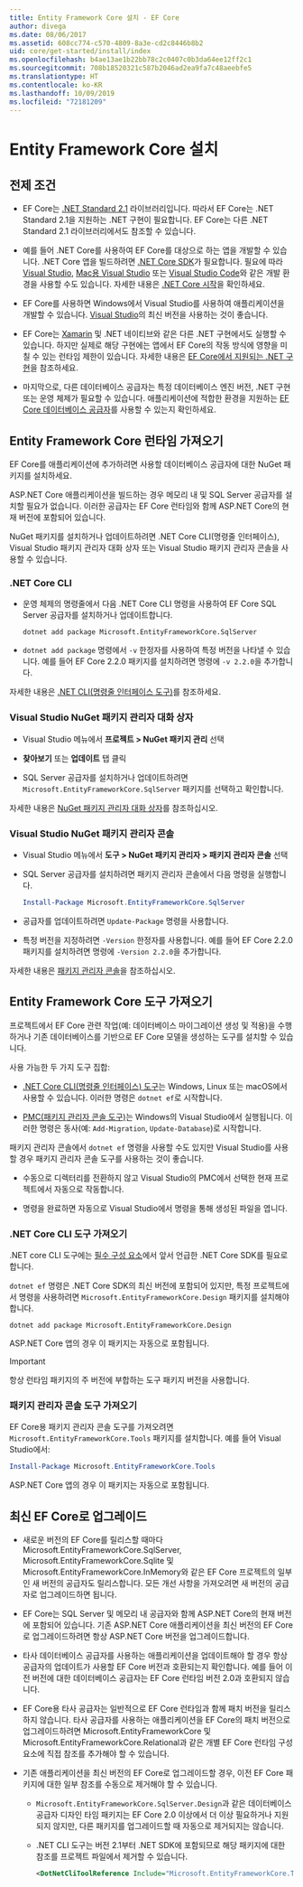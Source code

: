 ```yaml
---
title: Entity Framework Core 설치 - EF Core
author: divega
ms.date: 08/06/2017
ms.assetid: 608cc774-c570-4809-8a3e-cd2c8446b8b2
uid: core/get-started/install/index
ms.openlocfilehash: b4ae13ae1b22bb78c2c0407c0b3da64ee12ff2c1
ms.sourcegitcommit: 708b18520321c587b2046ad2ea9fa7c48aeebfe5
ms.translationtype: HT
ms.contentlocale: ko-KR
ms.lasthandoff: 10/09/2019
ms.locfileid: "72181209"
---
```

# <a name="installing-entity-framework-core"></a>Entity Framework Core 설치

## <a name="prerequisites"></a>전제 조건

* EF Core는 [.NET Standard 2.1](/dotnet/standard/net-standard) 라이브러리입니다. 따라서 EF Core는 .NET Standard 2.1을 지원하는 .NET 구현이 필요합니다. EF Core는 다른 .NET Standard 2.1 라이브러리에서도 참조할 수 있습니다. 

* 예를 들어 .NET Core를 사용하여 EF Core를 대상으로 하는 앱을 개발할 수 있습니다. .NET Core 앱을 빌드하려면 [.NET Core SDK](https://dotnet.microsoft.com/download)가 필요합니다. 필요에 따라 [Visual Studio](https://visualstudio.microsoft.com/vs), [Mac용 Visual Studio](https://visualstudio.microsoft.com/vs/mac) 또는 [Visual Studio Code](https://code.visualstudio.com)와 같은 개발 환경을 사용할 수도 있습니다. 자세한 내용은 [.NET Core 시작](/dotnet/core/get-started)을 확인하세요.

* EF Core를 사용하면 Windows에서 Visual Studio를 사용하여 애플리케이션을 개발할 수 있습니다. [Visual Studio](https://visualstudio.microsoft.com/vs)의 최신 버전을 사용하는 것이 좋습니다.

* EF Core는 [Xamarin](https://dotnet.microsoft.com/apps/xamarin) 및 .NET 네이티브와 같은 다른 .NET 구현에서도 실행할 수 있습니다. 하지만 실제로 해당 구현에는 앱에서 EF Core의 작동 방식에 영향을 미칠 수 있는 런타임 제한이 있습니다. 자세한 내용은 [EF Core에서 지원되는 .NET 구현](xref:core/platforms/index)을 참조하세요.

* 마지막으로, 다른 데이터베이스 공급자는 특정 데이터베이스 엔진 버전, .NET 구현 또는 운영 체제가 필요할 수 있습니다. 애플리케이션에 적합한 환경을 지원하는 [EF Core 데이터베이스 공급자](xref:core/providers/index)를 사용할 수 있는지 확인하세요.

## <a name="get-the-entity-framework-core-runtime"></a>Entity Framework Core 런타임 가져오기

EF Core를 애플리케이션에 추가하려면 사용할 데이터베이스 공급자에 대한 NuGet 패키지를 설치하세요.

ASP.NET Core 애플리케이션을 빌드하는 경우 메모리 내 및 SQL Server 공급자를 설치할 필요가 없습니다. 이러한 공급자는 EF Core 런타임와 함께 ASP.NET Core의 현재 버전에 포함되어 있습니다.  

NuGet 패키지를 설치하거나 업데이트하려면 .NET Core CLI(명령줄 인터페이스), Visual Studio 패키지 관리자 대화 상자 또는 Visual Studio 패키지 관리자 콘솔을 사용할 수 있습니다.

### <a name="net-core-cli"></a>.NET Core CLI

* 운영 체제의 명령줄에서 다음 .NET Core CLI 명령을 사용하여 EF Core SQL Server 공급자를 설치하거나 업데이트합니다.

  ``` Console
  dotnet add package Microsoft.EntityFrameworkCore.SqlServer
  ```

* `dotnet add package` 명령에서 `-v` 한정자를 사용하여 특정 버전을 나타낼 수 있습니다. 예를 들어 EF Core 2.2.0 패키지를 설치하려면 명령에 `-v 2.2.0`을 추가합니다.

자세한 내용은 [.NET CLI(명령줄 인터페이스 도구)](/dotnet/core/tools/)를 참조하세요.

### <a name="visual-studio-nuget-package-manager-dialog"></a>Visual Studio NuGet 패키지 관리자 대화 상자

* Visual Studio 메뉴에서 **프로젝트 > NuGet 패키지 관리** 선택

* **찾아보기** 또는 **업데이트** 탭 클릭

* SQL Server 공급자를 설치하거나 업데이트하려면 `Microsoft.EntityFrameworkCore.SqlServer` 패키지를 선택하고 확인합니다.

자세한 내용은 [NuGet 패키지 관리자 대화 상자](/nuget/tools/package-manager-ui)를 참조하십시오.

### <a name="visual-studio-nuget-package-manager-console"></a>Visual Studio NuGet 패키지 관리자 콘솔

* Visual Studio 메뉴에서 **도구 > NuGet 패키지 관리자 > 패키지 관리자 콘솔** 선택

* SQL Server 공급자를 설치하려면 패키지 관리자 콘솔에서 다음 명령을 실행합니다.

  ``` PowerShell  
  Install-Package Microsoft.EntityFrameworkCore.SqlServer
  ```
* 공급자를 업데이트하려면 `Update-Package` 명령을 사용합니다.

* 특정 버전을 지정하려면 `-Version` 한정자를 사용합니다. 예를 들어 EF Core 2.2.0 패키지를 설치하려면 명령에 `-Version 2.2.0`을 추가합니다.

자세한 내용은 [패키지 관리자 콘솔](/nuget/tools/package-manager-console)을 참조하십시오.

## <a name="get-the-entity-framework-core-tools"></a>Entity Framework Core 도구 가져오기

프로젝트에서 EF Core 관련 작업(예: 데이터베이스 마이그레이션 생성 및 적용)을 수행하거나 기존 데이터베이스를 기반으로 EF Core 모델을 생성하는 도구를 설치할 수 있습니다.

사용 가능한 두 가지 도구 집합:

* [.NET Core CLI(명령줄 인터페이스) 도구](xref:core/miscellaneous/cli/dotnet)는 Windows, Linux 또는 macOS에서 사용할 수 있습니다. 이러한 명령은 `dotnet ef`로 시작합니다. 

* [PMC(패키지 관리자 콘솔 도구)](xref:core/miscellaneous/cli/powershell)는 Windows의 Visual Studio에서 실행됩니다. 이러한 명령은 동사(예: `Add-Migration`, `Update-Database`)로 시작합니다.

패키지 관리자 콘솔에서 `dotnet ef` 명령을 사용할 수도 있지만 Visual Studio를 사용할 경우 패키지 관리자 콘솔 도구를 사용하는 것이 좋습니다.

* 수동으로 디렉터리를 전환하지 않고 Visual Studio의 PMC에서 선택한 현재 프로젝트에서 자동으로 작동합니다.  

* 명령을 완료하면 자동으로 Visual Studio에서 명령을 통해 생성된 파일을 엽니다.

<a name="cli"></a>

### <a name="get-the-net-core-cli-tools"></a>.NET Core CLI 도구 가져오기

.NET core CLI 도구에는 [필수 구성 요소](#prerequisites)에서 앞서 언급한 .NET Core SDK를 필요로 합니다.

`dotnet ef` 명령은 .NET Core SDK의 최신 버전에 포함되어 있지만, 특정 프로젝트에서 명령을 사용하려면 `Microsoft.EntityFrameworkCore.Design` 패키지를 설치해야 합니다.

``` Console 
dotnet add package Microsoft.EntityFrameworkCore.Design 
``` 

ASP.NET Core 앱의 경우 이 패키지는 자동으로 포함됩니다.

> [!IMPORTANT]      
> 항상 런타임 패키지의 주 버전에 부합하는 도구 패키지 버전을 사용합니다.

### <a name="get-the-package-manager-console-tools"></a>패키지 관리자 콘솔 도구 가져오기

EF Core용 패키지 관리자 콘솔 도구를 가져오려면 `Microsoft.EntityFrameworkCore.Tools` 패키지를 설치합니다. 예를 들어 Visual Studio에서:

``` PowerShell  
Install-Package Microsoft.EntityFrameworkCore.Tools
``` 

ASP.NET Core 앱의 경우 이 패키지는 자동으로 포함됩니다.

## <a name="upgrading-to-the-latest-ef-core"></a>최신 EF Core로 업그레이드

* 새로운 버전의 EF Core를 릴리스할 때마다 Microsoft.EntityFrameworkCore.SqlServer, Microsoft.EntityFrameworkCore.Sqlite 및 Microsoft.EntityFrameworkCore.InMemory와 같은 EF Core 프로젝트의 일부인 새 버전의 공급자도 릴리스합니다. 모든 개선 사항을 가져오려면 새 버전의 공급자로 업그레이드하면 됩니다. 

* EF Core는 SQL Server 및 메모리 내 공급자와 함께 ASP.NET Core의 현재 버전에 포함되어 있습니다. 기존 ASP.NET Core 애플리케이션을 최신 버전의 EF Core로 업그레이드하려면 항상 ASP.NET Core 버전을 업그레이드합니다.

* 타사 데이터베이스 공급자를 사용하는 애플리케이션을 업데이트해야 할 경우 항상 공급자의 업데이트가 사용할 EF Core 버전과 호환되는지 확인합니다. 예를 들어 이전 버전에 대한 데이터베이스 공급자는 EF Core 런타임 버전 2.0과 호환되지 않습니다.

* EF Core용 타사 공급자는 일반적으로 EF Core 런타임과 함께 패치 버전을 릴리스하지 않습니다. 타사 공급자를 사용하는 애플리케이션을 EF Core의 패치 버전으로 업그레이드하려면 Microsoft.EntityFrameworkCore 및 Microsoft.EntityFrameworkCore.Relational과 같은 개별 EF Core 런타임 구성 요소에 직접 참조를 추가해야 할 수 있습니다.

* 기존 애플리케이션을 최신 버전의 EF Core로 업그레이드할 경우, 이전 EF Core 패키지에 대한 일부 참조를 수동으로 제거해야 할 수 있습니다.

  * `Microsoft.EntityFrameworkCore.SqlServer.Design`과 같은 데이터베이스 공급자 디자인 타임 패키지는 EF Core 2.0 이상에서 더 이상 필요하거나 지원되지 않지만, 다른 패키지를 업그레이드할 때 자동으로 제거되지는 않습니다.

  * .NET CLI 도구는 버전 2.1부터 .NET SDK에 포함되므로 해당 패키지에 대한 참조를 프로젝트 파일에서 제거할 수 있습니다.
    ```xml
    <DotNetCliToolReference Include="Microsoft.EntityFrameworkCore.Tools.DotNet" Version="2.0.0" />
    ```

